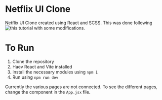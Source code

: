 # Netflix UI Clone

Netflix UI Clone created using React and SCSS. This was done following ![this tutorial](https://www.youtube.com/watch?v=FzWG8jiw4XM&t=4936s&ab_channel=LamaDev) with some modifications.

# To Run
1. Clone the repository
2. Haev React and Vite installed
3. Install the necessary modules using `npm i`
4. Run using `npm run dev`

Currently the various pages are not connected. To see the different pages, change the component in the `App.jsx` file.
